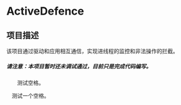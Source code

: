 # ActiveDefence

## 项目描述

该项目通过驱动和应用相互通信，实现进线程的监控和非法操作的拦截。

##### 请注意：本项目暂时还未调试通过，目前只是完成代码编写。

&emsp;&emsp;测试空格。

&emsp;测试一个空格。
